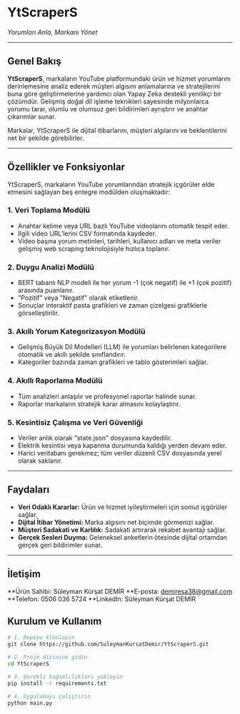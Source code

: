 # YtScraperS  
*Yorumları Anla, Markanı Yönet*

---

## Genel Bakış

**YtScraperS**, markaların YouTube platformundaki ürün ve hizmet yorumlarını derinlemesine analiz ederek müşteri algısını anlamalarına ve stratejilerini buna göre geliştirmelerine yardımcı olan Yapay Zeka destekli yenilikçi bir çözümdür. Gelişmiş doğal dil işleme teknikleri sayesinde milyonlarca yorumu tarar, olumlu ve olumsuz geri bildirimleri ayrıştırır ve anahtar çıkarımlar sunar.

Markalar, YtScraperS ile dijital itibarlarını, müşteri algılarını ve beklentilerini net bir şekilde görebilirler.

---

## Özellikler ve Fonksiyonlar

YtScraperS, markaların YouTube yorumlarından stratejik içgörüler elde etmesini sağlayan beş entegre modülden oluşmaktadır:

### 1. Veri Toplama Modülü  
- Anahtar kelime veya URL bazlı YouTube videolarını otomatik tespit eder.  
- İlgili video URL’lerini CSV formatında kaydeder.  
- Video başına yorum metinleri, tarihleri, kullanıcı adları ve meta veriler gelişmiş web scraping teknolojisiyle hızlıca toplanır.

### 2. Duygu Analizi Modülü  
- BERT tabanlı NLP modeli ile her yorum -1 (çok negatif) ile +1 (çok pozitif) arasında puanlanır.  
- "Pozitif" veya "Negatif" olarak etiketlenir.  
- Sonuçlar interaktif pasta grafikleri ve zaman çizelgesi grafiklerle görselleştirilir.

### 3. Akıllı Yorum Kategorizasyon Modülü  
- Gelişmiş Büyük Dil Modelleri (LLM) ile yorumları belirlenen kategorilere otomatik ve akıllı şekilde sınıflandırır.  
- Kategoriler bazında zaman grafikleri ve tablo gösterimleri sağlar.

### 4. Akıllı Raporlama Modülü  
- Tüm analizleri anlaşılır ve profesyonel raporlar halinde sunar.  
- Raporlar markaların stratejik karar almasını kolaylaştırır.

### 5. Kesintisiz Çalışma ve Veri Güvenliği  
- Veriler anlık olarak "state.json" dosyasına kaydedilir.  
- Elektrik kesintisi veya kapanma durumunda kaldığı yerden devam eder.  
- Harici veritabanı gerekmez; tüm veriler düzenli CSV dosyasında yerel olarak saklanır.

---

## Faydaları

- **Veri Odaklı Kararlar:** Ürün ve hizmet iyileştirmeleri için somut içgörüler sağlar.  
- **Dijital İtibar Yönetimi:** Marka algısını net biçimde görmenizi sağlar.  
- **Müşteri Sadakati ve Karlılık:** Sadakati artırarak rekabet avantajı sağlar.  
- **Gerçek Sesleri Duyma:** Geleneksel anketlerin ötesinde dijital ortamdan gerçek geri bildirimler sunar.

---

## İletişim
**Ürün Sahibi: Süleyman Kürşat DEMİR
**E-posta: demiresa38@gmail.com
**Telefon: 0506 036 5724
**LinkedIn: Süleyman Kürşat DEMİR

## Kurulum ve Kullanım

```bash
# 1. Depoyu klonlayın
git clone https://github.com/SuleymanKursatDemir/YtScraperS.git

# 2. Proje dizinine gidin
cd YtScraperS

# 3. Gerekli bağımlılıkları yükleyin
pip install -r requirements.txt

# 4. Uygulamayı çalıştırın
python main.py
